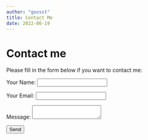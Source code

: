 ```yaml
---
author: "goosst"
title: Contact Me
date: 2022-06-19
---
```





# Contact me

Please fill in the form below if you want to contact me:

<form name="contact" method="POST" data-netlify="true">
  <p>
    <label>Your Name: <input type="text" name="name" /></label>
  </p>
  <p>
    <label>Your Email: <input type="email" name="email" /></label>
  </p>
  <p>
    <label>Message: <textarea name="message"></textarea></label>
  </p>
  <p>
    <button type="submit">Send</button>
  </p>
</form>
<!-- <form accept-charset="UTF-8" action="https://getform.io/f/3f5559bc-d044-4305-822a-9813a2897d97" method="POST">
  <input type="email" name="email" placeholder="Your Email">
  <input type="text" name="name" placeholder="Your Name">
  <input type="text" name="message" placeholder="Your Message">
  <button type="submit">Send</button>
</form> -->